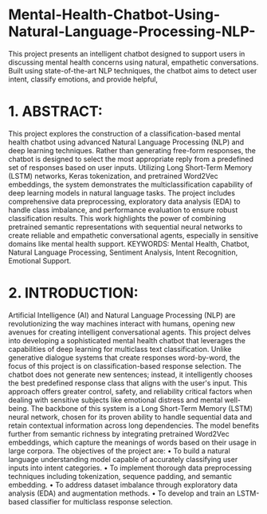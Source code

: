 # Mental-Health-Chatbot-Using-Natural-Language-Processing-NLP-

This project presents an intelligent chatbot designed to support users in discussing mental health concerns using natural, empathetic conversations. Built using state-of-the-art NLP techniques, the chatbot aims to detect user intent, classify emotions, and provide helpful, 

# 1. ABSTRACT:
This project explores the construction of a classification-based mental health chatbot using advanced Natural Language Processing (NLP) and deep learning techniques. Rather than generating free-form responses, the chatbot is designed to select the most appropriate reply from a predefined set of responses based on user inputs. Utilizing Long Short-Term Memory (LSTM) networks, Keras tokenization, and pretrained Word2Vec embeddings, the system demonstrates the multiclassification capability of deep learning models in natural language tasks. The project includes comprehensive data preprocessing, exploratory data analysis (EDA) to handle class imbalance, and performance evaluation to ensure robust classification results. This work highlights the power of combining pretrained semantic representations with sequential neural networks to create reliable and empathetic conversational agents, especially in sensitive domains like mental health support.
KEYWORDS: Mental Health, Chatbot, Natural Language Processing, Sentiment Analysis, Intent Recognition, Emotional Support.
# 2. INTRODUCTION:
Artificial Intelligence (AI) and Natural Language Processing (NLP) are revolutionizing the way machines interact with humans, opening new avenues for creating intelligent conversational agents. This project delves into developing a sophisticated mental health chatbot that leverages the capabilities of deep learning for multiclass text classification.
Unlike generative dialogue systems that create responses word-by-word, the focus of this project is on classification-based response selection. The chatbot does not generate new sentences; instead, it intelligently chooses the best predefined response class that aligns with the user's input. This approach offers greater control, safety, and reliability critical factors when dealing with sensitive subjects like emotional distress and mental well-being.
The backbone of this system is a Long Short-Term Memory (LSTM) neural network, chosen for its proven ability to handle sequential data and retain contextual information across long dependencies. The model benefits further from semantic richness by integrating pretrained Word2Vec embeddings, which capture the meanings of words based on their usage in large corpora.
The objectives of the project are:
• To build a natural language understanding model capable of accurately classifying user inputs into intent categories.
• To implement thorough data preprocessing techniques including tokenization, sequence padding, and semantic embedding.
• To address dataset imbalance through exploratory data analysis (EDA) and augmentation methods.
• To develop and train an LSTM-based classifier for multiclass response selection.
